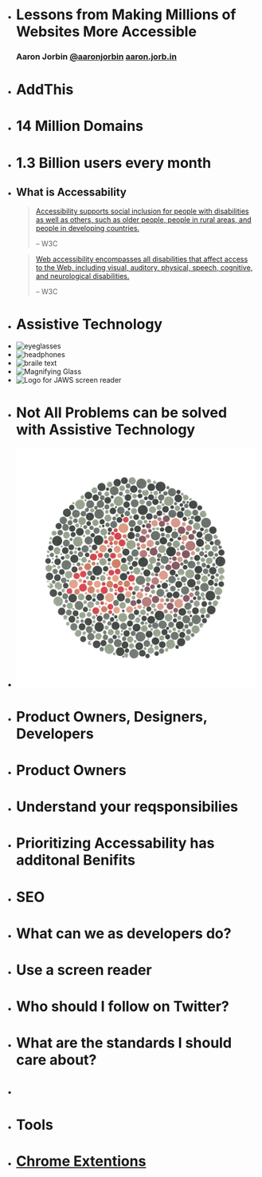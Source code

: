 *   # Lessons from Making Millions of Websites More Accessible
    
    ### Aaron Jorbin [@aaronjorbin](http://twitter.com/aaronjorbin "follow me on twitter") [aaron.jorb.in](http://aaron.jorb.in "My homepage" )
 
*   # AddThis

*   # 14 Million Domains

*   # 1.3 Billion users every month

*   ## What is Accessability

    > [Accessibility supports social inclusion for people with disabilities as well as others, such as older people, people in rural areas, and people in developing countries.](http://www.w3.org/standards/webdesign/accessibility) 
    >
    > &ndash; W3C

    > [Web accessibility encompasses all disabilities that affect access to the Web, including visual, auditory, physical, speech, cognitive, and neurological disabilities.](http://www.w3.org/WAI/intro/accessibility.php) 
    >
    >&ndash; W3C

*   # Assistive Technology

*   <img scr='img/glasses.png' alt='eyeglasses'>

*   <img src='img/headphones.png' alt='headphones'>

*   <img src='img/brail.png' alt='braile text'>

*   <img src='img/magnifyingglass.png' alt='Magnifying Glass'>

*   <img src='img/jawslogo.png' alt='Logo for JAWS screen reader'>

*   # Not All Problems can be solved with Assistive Technology

*   <img src='img/Ishihara_23.png' alt='Test image for Pretopinia' data-original="http://en.wikipedia.org/wiki/File:Ishihara_23.PNG" >

*   <h1 class="sectionTitle"> Product Owners, Designers, Developers</h1>

*   # Product Owners

*   # Understand your reqsponsibilies

*   # Prioritizing Accessability has additonal Benifits

*   # SEO

*   # What can we as developers do?

*   # Use a screen reader

*   # Who should I follow on Twitter?

*   # What are the standards I should care about?

*   # 

*   # Tools

*   # [Chrome Extentions](http://code.google.com/p/google-axs-chrome/)
